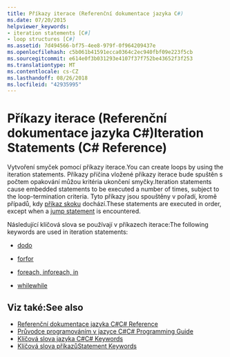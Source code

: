 ```yaml
---
title: Příkazy iterace (Referenční dokumentace jazyka C#)
ms.date: 07/20/2015
helpviewer_keywords:
- iteration statements [C#]
- loop structures [C#]
ms.assetid: 7d494566-bf75-4ee8-979f-0f964209437e
ms.openlocfilehash: c5b061b41591ecca0364c2ec940fbf09e223f5cb
ms.sourcegitcommit: e614e0f3b031293e4107f37f752be43652f3f253
ms.translationtype: MT
ms.contentlocale: cs-CZ
ms.lasthandoff: 08/26/2018
ms.locfileid: "42935995"
---
```

# <a name="iteration-statements-c-reference"></a><span data-ttu-id="dfa8b-102">Příkazy iterace (Referenční dokumentace jazyka C#)</span><span class="sxs-lookup"><span data-stu-id="dfa8b-102">Iteration Statements (C# Reference)</span></span>

<span data-ttu-id="dfa8b-103">Vytvoření smyček pomocí příkazy iterace.</span><span class="sxs-lookup"><span data-stu-id="dfa8b-103">You can create loops by using the iteration statements.</span></span> <span data-ttu-id="dfa8b-104">Příkazy příčina vložené příkazy iterace bude spuštěn s počtem opakování můžou kritéria ukončení smyčky.</span><span class="sxs-lookup"><span data-stu-id="dfa8b-104">Iteration statements cause embedded statements to be executed a number of times, subject to the loop-termination criteria.</span></span> <span data-ttu-id="dfa8b-105">Tyto příkazy jsou spouštěny v pořadí, kromě případů, kdy [příkaz skoku](jump-statements.md) dochází.</span><span class="sxs-lookup"><span data-stu-id="dfa8b-105">These statements are executed in order, except when a [jump statement](jump-statements.md) is encountered.</span></span>

<span data-ttu-id="dfa8b-106">Následující klíčová slova se používají v příkazech iterace:</span><span class="sxs-lookup"><span data-stu-id="dfa8b-106">The following keywords are used in iteration statements:</span></span>

- [<span data-ttu-id="dfa8b-107">do</span><span class="sxs-lookup"><span data-stu-id="dfa8b-107">do</span></span>](do.md)

- [<span data-ttu-id="dfa8b-108">for</span><span class="sxs-lookup"><span data-stu-id="dfa8b-108">for</span></span>](for.md)

- [<span data-ttu-id="dfa8b-109">foreach, in</span><span class="sxs-lookup"><span data-stu-id="dfa8b-109">foreach, in</span></span>](foreach-in.md)

- [<span data-ttu-id="dfa8b-110">while</span><span class="sxs-lookup"><span data-stu-id="dfa8b-110">while</span></span>](while.md)

## <a name="see-also"></a><span data-ttu-id="dfa8b-111">Viz také:</span><span class="sxs-lookup"><span data-stu-id="dfa8b-111">See also</span></span>

- [<span data-ttu-id="dfa8b-112">Referenční dokumentace jazyka C#</span><span class="sxs-lookup"><span data-stu-id="dfa8b-112">C# Reference</span></span>](../index.md)  
- [<span data-ttu-id="dfa8b-113">Průvodce programováním v jazyce C#</span><span class="sxs-lookup"><span data-stu-id="dfa8b-113">C# Programming Guide</span></span>](../../programming-guide/index.md)  
- [<span data-ttu-id="dfa8b-114">Klíčová slova jazyka C#</span><span class="sxs-lookup"><span data-stu-id="dfa8b-114">C# Keywords</span></span>](index.md)  
- [<span data-ttu-id="dfa8b-115">Klíčová slova příkazů</span><span class="sxs-lookup"><span data-stu-id="dfa8b-115">Statement Keywords</span></span>](statement-keywords.md)
